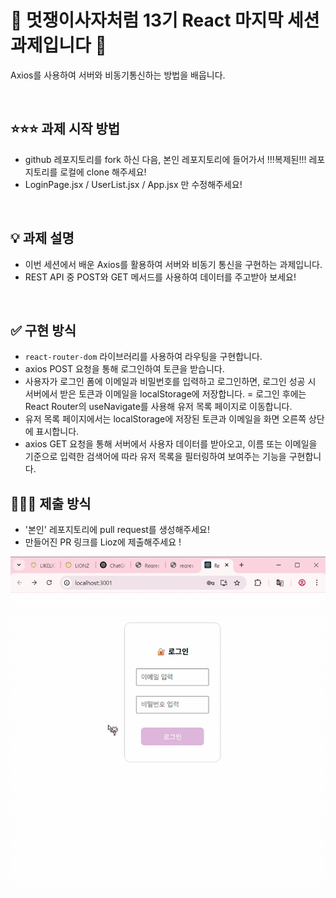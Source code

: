 # 🦁 멋쟁이사자처럼 13기 React 마지막 세션 과제입니다 🦁

Axios를 사용하여 서버와 비동기통신하는 방법을 배웁니다.

<br/>

## ⭐️⭐️⭐️ 과제 시작 방법 
- github 레포지토리를 fork 하신 다음, 본인 레포지토리에 들어가서 !!!복제된!!! 레포지토리를 로컬에 clone 해주세요!
- LoginPage.jsx / UserList.jsx / App.jsx 만 수정해주세요! 

<br/>

## 💡 과제 설명

- 이번 세션에서 배운 Axios를 활용하여 서버와 비동기 통신을 구현하는 과제입니다.
- REST API 중 POST와 GET 메서드를 사용하여 데이터를 주고받아 보세요!



<br/>


## ✅ 구현 방식

- `react-router-dom` 라이브러리를 사용하여 라우팅을 구현합니다.
- axios POST 요청을 통해 로그인하여 토큰을 받습니다.
- 사용자가 로그인 폼에 이메일과 비밀번호를 입력하고 로그인하면, 로그인 성공 시 서버에서 받은 토큰과 이메일을 localStorage에 저장합니다.
= 로그인 후에는 React Router의 useNavigate를 사용해 유저 목록 페이지로 이동합니다.
- 유저 목록 페이지에서는 localStorage에 저장된 토큰과 이메일을 화면 오른쪽 상단에 표시합니다.
- axios GET 요청을 통해 서버에서 사용자 데이터를 받아오고, 이름 또는 이메일을 기준으로 입력한 검색어에 따라 유저 목록을 필터링하여 보여주는 기능을 구현합니다.

## 🤷🏻‍♀️ 제출 방식

- '본인' 레포지토리에 pull request를 생성해주세요!
- 만들어진 PR 링크를 Lioz에 제출해주세요 !

![](ezgif-73de39d1d55ec6.gif)